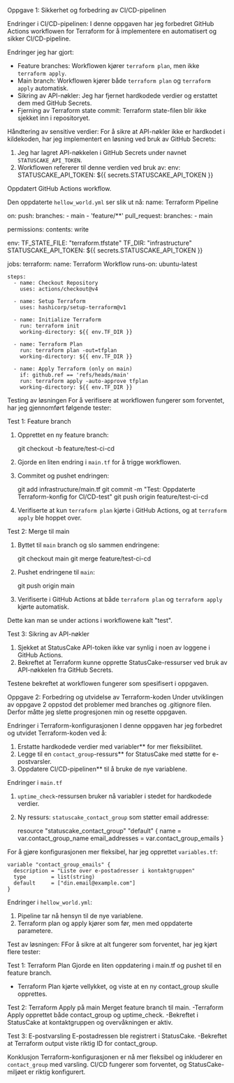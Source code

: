 Oppgave 1: Sikkerhet og forbedring av CI/CD-pipelinen

Endringer i CI/CD-pipelinen:
I denne oppgaven har jeg forbedret GitHub Actions workflowen for Terraform for å implementere en automatisert og sikker CI/CD-pipeline.

Endringer jeg har gjort:
- Feature branches: Workflowen kjører `terraform plan`, men ikke `terraform apply`.
- Main branch: Workflowen kjører både `terraform plan` og `terraform apply` automatisk.
- Sikring av API-nøkler: Jeg har fjernet hardkodede verdier og erstattet dem med GitHub Secrets.
- Fjerning av Terraform state commit: Terraform state-filen blir ikke sjekket inn i repositoryet.

Håndtering av sensitive verdier:
For å sikre at API-nøkler ikke er hardkodet i kildekoden, har jeg implementert en løsning ved bruk av GitHub Secrets:
1. Jeg har lagret API-nøkkelen i GitHub Secrets under navnet `STATUSCAKE_API_TOKEN`.
2. Workflowen refererer til denne verdien ved bruk av:
   env:
     STATUSCAKE_API_TOKEN: ${{ secrets.STATUSCAKE_API_TOKEN }}

Oppdatert GitHub Actions workflow.

Den oppdaterte `hellow_world.yml` ser slik ut nå:
name: Terraform Pipeline

on:
  push:
    branches:
      - main
      - 'feature/**'
  pull_request:
    branches:
      - main

permissions:
  contents: write

env:
  TF_STATE_FILE: "terraform.tfstate"
  TF_DIR: "infrastructure"
  STATUSCAKE_API_TOKEN: ${{ secrets.STATUSCAKE_API_TOKEN }}

jobs:
  terraform:
    name: Terraform Workflow
    runs-on: ubuntu-latest

    steps:
      - name: Checkout Repository
        uses: actions/checkout@v4

      - name: Setup Terraform
        uses: hashicorp/setup-terraform@v1

      - name: Initialize Terraform
        run: terraform init
        working-directory: ${{ env.TF_DIR }}

      - name: Terraform Plan
        run: terraform plan -out=tfplan
        working-directory: ${{ env.TF_DIR }}

      - name: Apply Terraform (only on main)
        if: github.ref == 'refs/heads/main'
        run: terraform apply -auto-approve tfplan
        working-directory: ${{ env.TF_DIR }}


Testing av løsningen
For å verifisere at workflowen fungerer som forventet, har jeg gjennomført følgende tester:

Test 1: Feature branch
1. Opprettet en ny feature branch:
  
   git checkout -b feature/test-ci-cd
   
2. Gjorde en liten endring i `main.tf` for å trigge workflowen.

3. Commitet og pushet endringen:

   git add infrastructure/main.tf
   git commit -m "Test: Oppdaterte Terraform-konfig for CI/CD-test"
   git push origin feature/test-ci-cd
   
4. Verifiserte at kun `terraform plan` kjørte i GitHub Actions, og at `terraform apply` ble hoppet over.

Test 2: Merge til main
1. Byttet til `main` branch og slo sammen endringene:
  
   git checkout main
   git merge feature/test-ci-cd
   
2. Pushet endringene til `main`:
   
   git push origin main
  
3. Verifiserte i GitHub Actions at både `terraform plan` og `terraform apply` kjørte automatisk.

Dette kan man se under actions i workflowene kalt "test".

Test 3: Sikring av API-nøkler
1. Sjekket at StatusCake API-token ikke var synlig i noen av loggene i GitHub Actions.
2. Bekreftet at Terraform kunne opprette StatusCake-ressurser ved bruk av API-nøkkelen fra GitHub Secrets.

Testene bekreftet at workflowen fungerer som spesifisert i oppgaven.

Oppgave 2: Forbedring og utvidelse av Terraform-koden
Under utviklingen av oppgave 2 oppstod det problemer med branches og .gitignore filen. Derfor måtte jeg slette progresjonen min og resette oppgaven.


Endringer i Terraform-konfigurasjonen
I denne oppgaven har jeg forbedret og utvidet Terraform-koden ved å:
1. Erstatte hardkodede verdier med variabler** for mer fleksibilitet.  
2. Legge til en `contact_group`-ressurs** for StatusCake med støtte for e-postvarsler.  
2. Oppdatere CI/CD-pipelinen** til å bruke de nye variablene.

Endringer i `main.tf`
1. `uptime_check`-ressursen bruker nå variabler i stedet for hardkodede verdier.
2.  Ny ressurs: `statuscake_contact_group` som støtter email addresse:

    resource "statuscake_contact_group" "default" {
      name            = var.contact_group_name
      email_addresses = var.contact_group_emails
    }

For å gjøre konfigurasjonen mer fleksibel, har jeg opprettet `variables.tf`:

    variable "contact_group_emails" {
      description = "Liste over e-postadresser i kontaktgruppen"
      type        = list(string)
      default     = ["din.email@example.com"]
    }

Endringer i `hellow_world.yml`:
1. Pipeline tar nå hensyn til de nye variablene.
2. Terraform plan og apply kjører som før, men med oppdaterte parametere.

Test av løsningen:
FFor å sikre at alt fungerer som forventet, har jeg kjørt flere tester:

Test 1: Terraform Plan
Gjorde en liten oppdatering i main.tf og pushet til en feature branch.
- Terraform Plan kjørte vellykket, og viste at en ny contact_group skulle opprettes.

Test 2: Terraform Apply på main
Merget feature branch til main.
-Terraform Apply opprettet både contact_group og uptime_check.
-Bekreftet i StatusCake at kontaktgruppen og overvåkningen er aktiv.

Test 3: E-postvarsling
E-postadressen ble registrert i StatusCake.
-Bekreftet at Terraform output viste riktig ID for contact_group.

Konklusjon
Terraform-konfigurasjonen er nå mer fleksibel og inkluderer en `contact_group` med varsling. CI/CD fungerer som forventet, og StatusCake-miljøet er riktig konfigurert.


